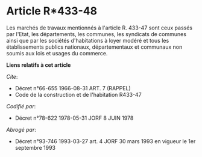 # Article R*433-48

Les marchés de travaux mentionnés à l'article R. 433-47 sont ceux passés par l'Etat, les départements, les communes, les
syndicats de communes ainsi que par les sociétés d'habitations à loyer modéré et tous les établissements publics nationaux,
départementaux et communaux non soumis aux lois et usages du commerce.

**Liens relatifs à cet article**

_Cite_:

  - Décret n°66-655 1966-08-31 ART. 7 (RAPPEL)
  - Code de la construction et de l'habitation R433-47

_Codifié par_:

  - Décret n°78-622 1978-05-31 JORF 8 JUIN 1978

_Abrogé par_:

  - Décret n°93-746 1993-03-27 art. 4 JORF 30 mars 1993 en vigueur le 1er septembre 1993

